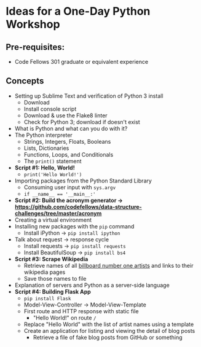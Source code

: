 # Ideas for a One-Day Python Workshop

## Pre-requisites:

- Code Fellows 301 graduate or equivalent experience

## Concepts

- Setting up Sublime Text and verification of Python 3 install
  - Download
  - Install console script
  - Download & use the Flake8 linter
  - Check for Python 3; download if doesn't exist
- What is Python and what can you do with it?
- The Python interpreter
  - Strings, Integers, Floats, Booleans
  - Lists, Dictionaries
  - Functions, Loops, and Conditionals
  - The `print()` statement
- **Script #1: Hello, World!**
  - `print('Hello World!')`
- Importing packages from the Python Standard Library
  - Consuming user input with `sys.argv`
  - `if __name__ == '__main__:'`
- **Script #2: Build the acronym generator -> https://github.com/codefellows/data-structure-challenges/tree/master/acronym**
- Creating a virtual environment
- Installing new packages with the `pip` command
  - Install iPython -> `pip install ipython`
- Talk about request -> response cycle
  - Install requests -> `pip install requests`
  - Install BeautifulSoup -> `pip install bs4`
- **Script #3: Scrape Wikipedia**
  - Retrieve names of all [billboard number one artists](https://en.wikipedia.org/wiki/List_of_artists_who_reached_number_one_in_the_United_States) and links to their wikipedia pages
  - Save those names to file
- Explanation of servers and Python as a server-side language
- **Script #4: Building Flask App**
  - `pip install Flask`
  - Model-View-Controller -> Model-View-Template
  - First route and HTTP response with static file
    - "Hello World!" on route `/`
  - Replace "Hello World" with the list of artist names using a template
  - Create an application for listing and viewing the detail of blog posts
    - Retrieve a file of fake blog posts from GitHub or something
